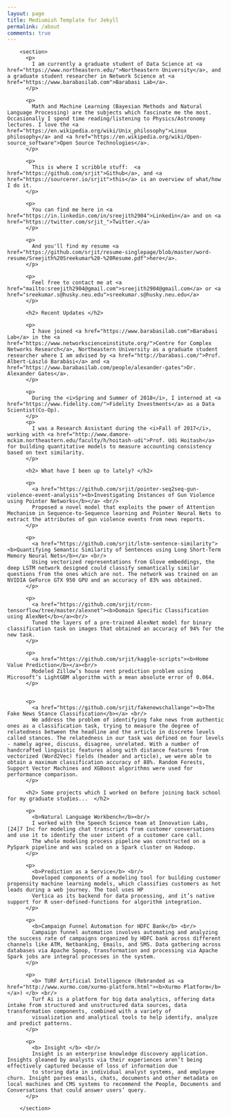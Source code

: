 ```yaml
---
layout: page
title: Mediumish Template for Jekyll
permalink: /about
comments: true
---
```


<div class="row justify-content-between">
<div class="col-md-8 pr-5">

        <section>  
          <p>
	        I am currently a graduate student of Data Science at <a href="https://www.northeastern.edu/">Northeastern University</a>, and a graduate student researcher in Network Science at <a href="https://www.barabasilab.com">Barabasi Lab</a>.
          </p>

          <p>
	        Math and Machine Learning (Bayesian Methods and Natural Language Processing) are the subjects which fascinate me the most. Occasionally I spend time reading/listening to Physics/Astronomy lectures. I love the <a href="https://en.wikipedia.org/wiki/Unix_philosophy">Linux philosophy</a> and <a href="https://en.wikipedia.org/wiki/Open-source_software">Open Source Technologies</a>.
          </p>

          <p>
	        This is where I scribble stuff:  <a href="https://github.com/srjit">Github</a>, and <a href="https://sourcerer.io/srjit">this</a> is an overview of what/how I do it.
          </p>

          <p>
	        You can find me here in <a href="https://in.linkedin.com/in/sreejith2904">Linkedin</a> and on <a href="https://twitter.com/srjit_">Twitter.</a> 
          </p>

          <p>
	        And you'll find my resume <a href="https://github.com/srjit/resume-singlepage/blob/master/word-resume/Sreejith%20Sreekumar%20-%20Resume.pdf">here</a>.
          </p>

          <p> 
	        Feel free to contact me at <a href="mailto:sreejith2904@gmail.com">sreejith2904@gmail.com</a> or <a href="sreekumar.s@husky.neu.edu">sreekumar.s@husky.neu.edu</a>
          </p>

          <h2> Recent Updates </h2>

          <p>
	        I have joined <a href="https://www.barabasilab.com">Barabasi Lab</a> in the <a href="https://www.networkscienceinstitute.org/">Centre for Complex Networks Research</a>, Northeastern University as a graduate student researcher where I am advised by <a href="http://barabasi.com/">Prof. Albert-László Barabási</a> and <a href="https://www.barabasilab.com/people/alexander-gates">Dr. Alexander Gates</a>.
          </p>

          <p>
	        During the <i>Spring and Summer of 2018</i>, I interned at <a href="https://www.fidelity.com/">Fidelity Investments</a> as a Data Scientist(Co-Op). 
          </p>  
          <p>
	        I was a Research Assistant during the <i>Fall of 2017</i>, working with <a href="http://www.damore-mckim.northeastern.edu/faculty/h/hoitash-udi">Prof. Udi Hoitash</a> for building quantitative models to measure accounting consistency based on text similarity.
          </p>

          <h2> What have I been up to lately? </h2>

          <p>
	        <a href="https://github.com/srjit/pointer-seq2seq-gun-violence-event-analysis"><b>Investigating Instances of Gun Violence using Pointer Networks</b></a> <br/>
	        Proposed a novel model that exploits the power of Attention Mechanism in Sequence-to-Sequence learning and Pointer Neural Nets to extract the attributes of gun violence events from news reports.
          </p>
          
          <p>
	        <a href="https://github.com/srjit/lstm-sentence-similarity"><b>Quantifying Semantic Similarity of Sentences using Long Short-Term Memory Neural Nets</b></a> <br/>
	        Using vectorized representations from Glove embeddings, the deep LSTM network designed could classify semantically similar questions from the ones which are not. The network was trained on an NVIDIA GeForce GTX 950 GPU and an accuracy of 83% was obtained. 
          </p>

          <p>
	        <a href="https://github.com/srjit/rcnn-tensorflow/tree/master/alexnet"><b>Domain Specific Classification using AlexNet</b></a><br/>
	        Tuned the layers of a pre-trained AlexNet model for binary classification task on images that obtained an accuracy of 94% for the new task.
          </p>

          <p>
	        <a href="https://github.com/srjit/kaggle-scripts"><b>Home Value Prediction</b></a><br/>
	        Modeled Zillow’s house rent prediction problem using Microsoft’s LightGBM algorithm with a mean absolute error of 0.064.
          </p>


          <p>
	        <a href="https://github.com/srjit/fakenewschallange"><b>The Fake News Stance Classification</b></a> <br/>
	        We address the problem of identifying fake news from authentic ones as a classification task, trying to measure the degree of relatedness between the headline and the article in discrete levels called stances. The relatedness in our task was defined on four levels - namely agree, discuss, disagree, unrelated. With a number of handcrafted linguistic features along with distance features from vectorized (Word2Vec) fields (header and article), we were able to obtain a maximum classification accuracy of 88%. Random Forests, Support Vector Machines and XGBoost algorithms were used for performance comparison.
          </p>

          <h2> Some projects which I worked on before joining back school for my graduate studies...  </h2>

          <p>
	        <b>Natural Language Workbench</b><br/>
	        I worked with the Speech Science team at Innovation Labs, [24]7 Inc for modeling chat transcripts from customer conversations and use it to identify the user intent of a customer care call.
	        The whole modeling process pipeline was constructed on a PySpark pipeline and was scaled on a Spark cluster on Hadoop.  
          </p>

          <p>
	        <b>Prediction as a Service</b> <br/>
	        Developed components of a modeling tool for building customer propensity machine learning models, which classifies customers as hot leads during a web journey. The tool uses HP
	        Vertica as its backend for data processing, and it’s native support for R user-defined-functions for algorithm integration.
          </p>

          <p>
	        <b>Campaign Funnel Automation for HDFC Bank</b> <br/>
	        Campaign funnel automation involves automating and analyzing the success rate of campaigns organized by HDFC bank across different channels like ATM, Netbanking, Emails, and SMS. Data gathering across databases via Apache Sqoop, transformation and processing via Apache Spark jobs are integral processes in the system.
          </p>

          <p>
	        <b> TURF Artificial Intelligence (Rebranded as <a href="http://www.xurmo.com/xurmo-platform.html"><b>Xurmo Platform</b></a>) </b> <br/>
	        Turf Ai is a platform for big data analytics, offering data intake from structured and unstructured data sources, data transformation components, combined with a variety of
	        visualization and analytical tools to help identify, analyze and predict patterns.
          </p>

          <p>
	        <b> Insight </b> <br/>
	        Insight is an enterprise knowledge discovery application. Insights gleaned by analysts via their experiences aren’t being effectively captured because of loss of information due
	        to storing data in individual analyst systems, and employee churn. Insight parses emails, chats, documents and other metadata on local machines and CMS systems to recommend the People, Documents and Conversations that could answer users’ query.
          </p>

		</section>
</div>
</div>
